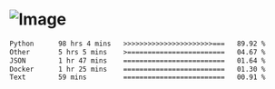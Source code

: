 # ![Image](https://github.com/user-attachments/assets/5f2d2b12-d836-424c-876f-cb0c9a5d9144)

<!--START_SECTION:waka-->

```txt
Python      98 hrs 4 mins   >>>>>>>>>>>>>>>>>>>>>>===   89.92 %
Other       5 hrs 5 mins    >========================   04.67 %
JSON        1 hr 47 mins    =========================   01.64 %
Docker      1 hr 25 mins    =========================   01.30 %
Text        59 mins         =========================   00.91 %
```

<!--END_SECTION:waka-->

